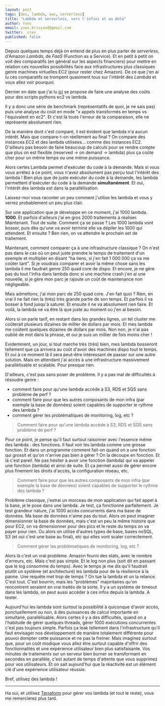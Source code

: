 ```yaml
---
layout: post
tags: [dev, lambda, aws, serverless]
title: "Lambda et serverless, vers l'infini et au delà"
author: Yves
email: yves.brissaud@gmail.com
twitter: _crev_
published: false
---
```


Depuis quelques temps déjà on entend de plus en plus parler de _serverless_, d'Amazon _Lambda_, de _FaaS_ (Function as a Service).
Et en petit à petit on voit des comparatifs (en général sur les aspects financiers) pour mettre en relation ces nouvelles
possibilités face aux infrastructures plus classiques genre machines virtuelles EC2 (pour rester chez Amazon). De ce que j'en ai lu
ces comparatifs se trompent quasiment tous sur l'intérêt des _Lambda_ et vous allez voir pourquoi.

Dernier en date que j'ai lu [ici](https://m.reddit.com/r/Python/comments/4hebys/cost_analysis_for_python_scripts_aws_ec2_vs_aws/) se
propose de faire une analyse des coûts pour des scripts pythons ec2 vs lambda.

Il y a donc une série de benchmark (représentatifs de quoi, je ne sais pas) puis une analyse du coût en mode "x appels transformés en
temps vs l'équivalent en ec2". Et c'est là toute l'erreur de la comparaison, elle ne représente absolument rien.

De la manière dont c'est comparé, il est évident que lambda n'a aucun intérêt. Mais que compare-t-on réellement au final ?
On compare des instances EC2 et des lambda utilisées… comme des instances EC2. D'ailleurs pas besoin de faire beaucoup de calculs
pour se rendre compte que plus on est flexible (reserved -> on demand -> lambda) plus ça coûte cher pour un même temps ou une
même puissance.

Alors certes Lambda permet d'exécuter du code à la demande. Mais si vous vous arrêtez à ce point, vous n'avez absolument pas perçu
tout l'intérêt des lambda ! Bien plus que de juste exécuter du code à la demande, les lambda permettent d'exécuter du code
à la demande **simultanément**. Et oui, l'intérêt des lambda est dans la parallélisation.

Laissez-moi vous raconter un peu comment j'utilise les lambda et vous y verrez probablement un peu plus clair.

Sur une application que je développe en ce moment, j'ai 1000 lambda. **1000**. Et parfois d'ailleurs j'ai en gros 2000 traitements à
réaliser. Maintenant. Tout de suite. Comment ça se passe ? Les 1000 lambda vont bosser, puis dès qu'une va avoir terminé elle va
dépiler les 1000 qui attendent. Et ensuite ? Ben rien, on va attendre le prochain set de traitement.

Maintenant, comment comparer ça à une infrastructure classique ? On n'est pas dans le cas où on peut juste prendre le temps de traitement
d'un exemple et multiplier en disant "ha tiens, si j'en fait 1 000 000 ça va me coûter tant". Si je voudrais comparer et avoir la
même chose sans les lambda il me faudrait genre 250 quad core de dispo. Et encore, je ne gère pas du tout l'infra dans lambda
donc si une machine crash j'en ai une nouvelle, si je gère mon parc je rajoute un coût de maintenance non négligeable.

Mais admettons, j'ai mon parc de 250 quad core. J'en fait quoi ? Rien, en vrai il ne fait rien la (très) très grande partie de son
temps. Et parfois il va bosser à fond jusqu'à saturer. Et ensuite il ne va absolument rien faire. Et voilà, la lambda ne va être là
que juste au moment où j'en ai besoin.

Alors si on parle tarif, en restant dans les grandes lignes, un tel cluster me coûterait plusieurs dizaines de millier de dollars par mois.
Et mes lambda me coûtent quelques dizaines de dollars par mois. Non non, je n'ai pas oublié de mot dans la phrase, et oui je suis
un millier de fois moins cher !

Evidemment, un jour, si tout marche très (très) bien, mes lambda bosseront tellement que ça arrivera au coût d'avoir des machines dispo
tout le temps. Et oui à ce moment là il sera peut-être intéressant de passer sur une autre solution. Mais en attendant j'ai accès
à une infrastructure massivement parallélisable et scalable. Pour presque rien.

D'ailleurs, c'est pas sans poser de problème. Il y a pas mal de difficultés à résoudre genre :

- comment faire pour qu'une lambda accède à S3, RDS et SQS sans problème de perf ?
- comment faire pour que les autres composants de mon infra (par exemple la base de données) soient capables de supporter le rythme des lambda ?
- comment gérer les problématiques de monitoring, log, etc ?

> Comment faire pour qu'une lambda accède à S3, RDS et SQS sans problème de perf ?

Pour ce point, je pense qu'il faut surtout raisonner avec l'essence même des lambda : des fonctions. Il faut voir les lambda
comme une grosse fonction. Et dans un programme comment fait-on quand on a une fonction qui grossit et qu'on n'arrive pas bien à
gérer ? On la découpe en fonction. Et là c'est pareil. Ne pas hésiter à avoir une fonction (lambda) qui va appeler une fonction (lambda)
et ainsi de suite. Et ça permet aussi de gérer encore plus finement les droits d'accès, la configuration réseau, etc.

> Comment faire pour que les autres composants de mon infra (par exemple la base de données) soient capables de supporter le rythme des lambda ?

Problème classique, j'extrai un morceau de mon application qui fait appel à la base, je le pose dans une lambda. Je test, ça fonctionne
parfaitement. Je test grandeur nature, j'ai 1000 accès concurrents dans ma base de données. Ma base de données n'aime pas du tout.
Alors on peut imaginer dimensionner la base de données, mais c'est un peu la même histoire que pour EC2, on va dimensionner pour des pics
et le reste du temps on va payer pour rien. Ou alors on utilise d'autres types de base, bases noSQL, S3 (et oui c'est une base au final),
etc qui elles vont scaler correctement.

> Comment gérer les problématiques de monitoring, log, etc ?

Alors là c'est un vrai problème. Amazon fourni des stats, avec le nombre d'erreurs, etc. Mais c'est pas simple. Et le log non plus (soit
dit en passant que le log consomme du temps). Avec le temps je me dis qu'il faudrait plutôt un système (et architecturé) les lambda pour
de la résilience à la panne. Une requête met trop de temps ? On tue la lambda et on la relance. C'est tout. C'est bourrin, mais les
"problèmes" majoritaires qu'on rencontrent seraient en vrai traités de la sorte. Il y a un système de timeout dans les lambda, on peut
aussi accéder à ces infos depuis la lambda. A tester.

Aujourd'hui les lambda sont surtout la possibilité à quiconque d'avoir accès, ponctuellement ou non, à des puissances de calcul
importante en simultané, parallélisable. Alors certes il y a des difficultés, quand on a l'habitude de gérer quelques threads, gérer
1000 exécutions concurrentes c'est pas toujours simple. Parfois ça leak tellement dans l'infrastructure qu'il faut envisager
nos développement de manière totalement différente pour pouvoi dompter cette puissance et ne pas la freiner. Mais imaginez surtout
que, pour un coût modique vous allez être surtout capable d'offrir des fonctionnalités et une expérience utilisateur bien plus
satisfaisante. Vos minutes de traitements sur un serveur bien burner se transformant en secondes en parallèle, c'est autant de temps
d'attente que vous supprimez pour vos utilisateurs. Et on sait aujourd'hui que la réactivité est un élément clé d'une
expérience utilisateur réussie.

Bref, utilisez des lambda !

-------

Ha oui, et utilisez [Terraform](https://www.terraform.io/) pour gérer vos lambda (et tout le reste), vous me remercierez plus tard.
